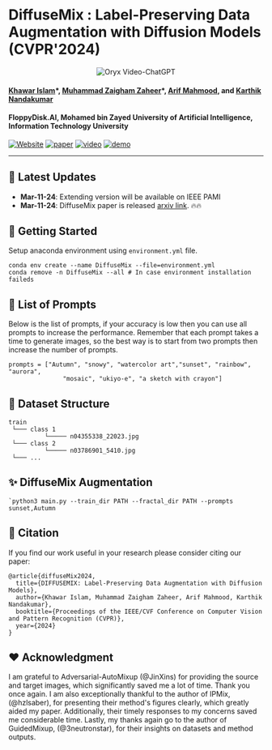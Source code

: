 # DiffuseMix : Label-Preserving Data Augmentation with Diffusion Models (CVPR'2024)
<p align="center">
    <img src="https://i.imgur.com/waxVImv.png" alt="Oryx Video-ChatGPT">
</p>

#### [Khawar Islam](https://www.linkedin.com/in/khawarislam/)\*, [Muhammad Zaigham Zaheer](https://www.linkedin.com/in/zaighamzaheer//)\*, [Arif Mahmood](https://www.linkedin.com/in/arif-mahmood-36875ab1/), and [Karthik Nandakumar](https://www.linkedin.com/in/karthik-nandakumar-5504465/)

#### **FloppyDisk.AI, Mohamed bin Zayed University of Artificial Intelligence, Information Technology University**

[![Website](https://img.shields.io/badge/Project-Website-87CEEB)](https://www.linkedin.com/in/khawarislam/)
[![paper](https://img.shields.io/badge/arXiv-Paper-<COLOR>.svg)](https://www.linkedin.com/in/khawarislam/)
[![video](https://img.shields.io/badge/Video-Presentation-F9D371)](https://www.linkedin.com/in/khawarislam/)
[![demo](https://img.shields.io/badge/-Demo-red)](https://www.linkedin.com/in/khawarislam/)

---

## 📢 Latest Updates
- **Mar-11-24**: Extending version will be available on IEEE PAMI
- **Mar-11-24**: DiffuseMix paper is released [arxiv link](https://www.linkedin.com/in/khawarislam/). 🔥🔥

## 🚀 Getting Started
Setup anaconda environment using `environment.yml` file.

```
conda env create --name DiffuseMix --file=environment.yml
conda remove -n DiffuseMix --all # In case environment installation faileds
```

## 📝 List of Prompts 
Below is the list of prompts, if your accuracy is low then you can use all prompts to increase the performance. Remember that each prompt takes a time to generate images, so the best way is to start from two prompts then increase the number of prompts.

```
prompts = ["Autumn", "snowy", "watercolor art","sunset", "rainbow", "aurora",
               "mosaic", "ukiyo-e", "a sketch with crayon"]
```

## 📁 Dataset Structure
```
train
 └─── class 1
          └───── n04355338_22023.jpg
 └─── class 2
          └───── n03786901_5410.jpg
 └─── ...
```
## ✨ DiffuseMix Augmentation

```
`python3 main.py --train_dir PATH --fractal_dir PATH --prompts sunset,Autumn
```

## 💬 Citation
If you find our work useful in your research please consider citing our paper:
```
@article{diffuseMix2024,
  title={DIFFUSEMIX: Label-Preserving Data Augmentation with Diffusion Models},
  author={Khawar Islam, Muhammad Zaigham Zaheer, Arif Mahmood, Karthik Nandakumar},
  booktitle={Proceedings of the IEEE/CVF Conference on Computer Vision and Pattern Recognition (CVPR)},
  year={2024}
}
```

## ❤️ Acknowledgment
I am grateful to Adversarial-AutoMixup (@JinXins) for providing the source and target images, which significantly saved me a lot of time. Thank you once again. I am also exceptionally thankful to the author of IPMix, (@hzlsaber), for presenting their method's figures clearly, which greatly aided my paper. Additionally, their timely responses to my concerns saved me considerable time. Lastly, my thanks again go to the author of GuidedMixup, (@3neutronstar), for their insights on datasets and method outputs.